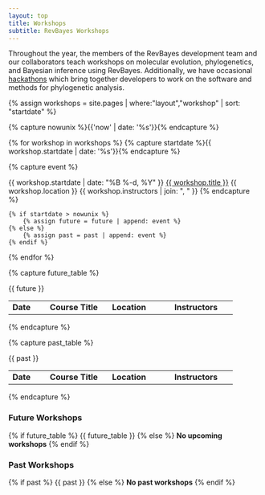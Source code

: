 ```yaml
---
layout: top
title: Workshops
subtitle: RevBayes Workshops
---
```


Throughout the year, the members of the RevBayes development team and our collaborators teach workshops on molecular evolution, phylogenetics, and Bayesian inference using RevBayes. Additionally, we have occasional <a href="{{ site.baseurl }}{{ page.url }}{% link workshops/hackathons.md %}">hackathons</a> which bring together developers to work on the software and methods for phylogenetic analysis. 

{% assign workshops = site.pages | where:"layout","workshop" | sort: "startdate" %}

{% capture nowunix %}{{'now' | date: '%s'}}{% endcapture %}

{% for workshop in workshops %}
	{% capture startdate %}{{ workshop.startdate | date: '%s'}}{% endcapture %}

{% capture event %}
<tr>
<td>{{ workshop.startdate | date: "%B %-d, %Y" }}</td>
<td><a href="{{ site.baseurl }}{{ workshop.url }}">{{ workshop.title }}</a></td>
<td>{{ workshop.location }}</td>
<td>{{ workshop.instructors | join: ", " }}</td>
</tr>
{% endcapture %}

	{% if startdate > nowunix %}
		{% assign future = future | append: event %}
	{% else %}
		{% assign past = past | append: event %}
	{% endif %}
{% endfor %}

{% capture future_table %}
<table class="table table-striped" style="width:100%">
<tr>
<td width="15%"><b>Date</b></td>
<td width="25%"><b>Course Title</b></td>
<td width="25%"><b>Location</b></td>
<td width="25%"><b>Instructors</b></td>
</tr>
{{ future }}
</table>
{% endcapture %}

{% capture past_table %}
<table class="table table-striped" style="width:100%">
<tr>
<td width="15%"><b>Date</b></td>
<td width="25%"><b>Course Title</b></td>
<td width="25%"><b>Location</b></td>
<td width="25%"><b>Instructors</b></td>
</tr>
{{ past }}
</table>
{% endcapture %}

### Future Workshops

{% if future_table %}
{{ future_table }}
{% else %}
**No upcoming workshops**
{% endif %}

### Past Workshops

{% if past %}
{{ past }}
{% else %}
**No past workshops**
{% endif %}

